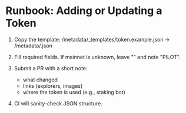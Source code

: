 # Runbook: Adding or Updating a Token

1) Copy the template:
   /metadata/_templates/token.example.json → /metadata/<token-symbol>.json

2) Fill required fields. If mainnet is unknown, leave "" and note "PILOT".

3) Submit a PR with a short note:
   - what changed
   - links (explorers, images)
   - where the token is used (e.g., staking bot)

4) CI will sanity-check JSON structure.
